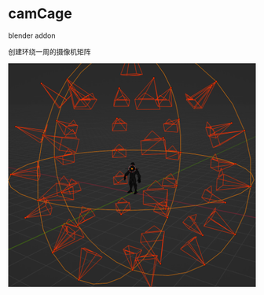 # camCage

blender addon

创建环绕一周的摄像机矩阵

![pic](https://github.com/lymanzhao/camCage/blob/main/iShot_2022-12-21_20.12.27.png)
